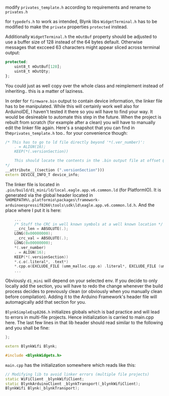 modify `privates_template.h` according to requirements and rename to `privates.h`

for `typedefs.h` to work as intended, Blynk libs `WidgetTerminal.h` has to be modified to make the `private` properties `protected` instead.

Additionally `WidgetTerminal.h` the `mOutBuf` property should be adjusted to use a buffer size of 128 instead of the 64 bytes default.
Otherwise messages that excceed 63 characters might appear sliced across terminal output:
```js
protected:
    uint8_t mOutBuf[128];
    uint8_t mOutQty;
};
```
You could just as well copy over the whole class and reimplement instead of inheriting.. this is a matter of laziness.

In order for `firmware.bin` output to contain device information, the linker file has to be manipulated.
While this will certainly work well also for ArduinoIDE, I haven't tested it there so you will have to find your way.
It would be desireable to automate this step in the future. When the project is rebuilt from scratch (for example after a clean) you will have to manually edit the linker file again.
Here's a snapshot that you can find in the`privates_template.h` too.. for your convenience though:
```cpp
/* This has to go to ld file directly beyond '*(.ver_number)':
	. = ALIGN(16);
	KEEP(*(.versionSection))

    This should locate the contents in the .bin output file at offset @ 0x1020
*/
__attribute__((section (".versionSection")))
extern DEVICE_INFO_T device_info;
```

The linker file is located in `.pio/build/d1_mini/ld/local.eagle.app.v6.common.ld` (for PlatformIO).
It is generated via the global header located in `%HOMEPATH%\.platformio\packages\framework-arduinoespressif8266\tools\sdk\ld\eagle.app.v6.common.ld.h`.
And the place where I put it is here:
```cpp
    ...
    /* Stuff the CRC in well known symbols at a well known location */
    __crc_len = ABSOLUTE(.);
    LONG(0x00000000);
    __crc_val = ABSOLUTE(.);
    LONG(0x00000000);
    *(.ver_number)
	. = ALIGN(16);
	KEEP(*(.versionSection))
    *.c.o(.literal*, .text*)
    *.cpp.o(EXCLUDE_FILE (umm_malloc.cpp.o) .literal*, EXCLUDE_FILE (umm_malloc.cpp.o) .text*)
    ...
```
Obviously `d1_mini` will depend on your selected env. If you decide to only locally add the section, you will have to redo the change whenever the build process decides to previously clean (or obviously when you manually clean before compilation). Adding it to the Arduino Framework's header file will automagically add that section for you.

`BlynkSimpleEsp8266.h` initializes globals which is bad practice and will lead to errors in multi-file projects. Hence initialization is carried to main.cpp here.
The last few lines in that lib header should read similar to the following and you shall be fine:
```cpp
};

extern BlynkWifi Blynk;

#include <BlynkWidgets.h>
```

`main.cpp` has the initialization somewhere which reads like this:
```cpp
// Modifying lib to avoid linker errors (multiple file projects)
static WiFiClient _blynkWifiClient;
static BlynkArduinoClient _blynkTransport(_blynkWifiClient);
BlynkWifi Blynk(_blynkTransport);
``` 